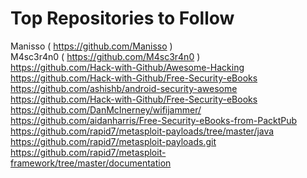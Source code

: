 # Top Repositories to Follow
Manisso   ( https://github.com/Manisso ) <br/>
M4sc3r4n0 ( https://github.com/M4sc3r4n0 ) <br/>
https://github.com/Hack-with-Github/Awesome-Hacking <br/>
https://github.com/Hack-with-Github/Free-Security-eBooks <br/>
https://github.com/ashishb/android-security-awesome <br/>
https://github.com/Hack-with-Github/Free-Security-eBooks <br/>
https://github.com/DanMcInerney/wifijammer/ <br/>
https://github.com/aidanharris/Free-Security-eBooks-from-PacktPub <br/>
https://github.com/rapid7/metasploit-payloads/tree/master/java <br/>
https://github.com/rapid7/metasploit-payloads.git <br/>
https://github.com/rapid7/metasploit-framework/tree/master/documentation  <br/>
